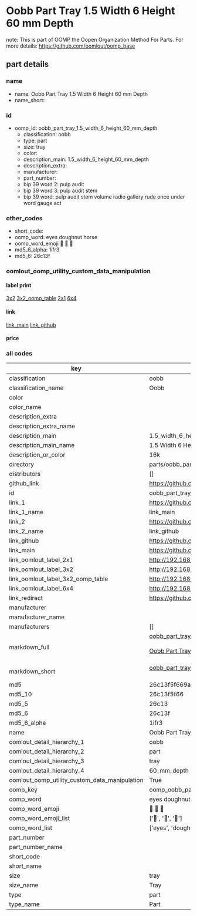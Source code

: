 # Oobb Part Tray 1.5 Width 6 Height 60 mm Depth  

note: This is part of OOMP the Oopen Organization Method For Parts. For more details: https://github.com/oomlout/oomp_base

##  part details
  







### name
* name: Oobb Part Tray 1.5 Width 6 Height 60 mm Depth
* name_short: 
### id
* oomp_id: oobb_part_tray_1.5_width_6_height_60_mm_depth
  * classification: oobb
  * type: part
  * size: tray
  * color: 
  * description_main: 1.5_width_6_height_60_mm_depth
  * description_extra: 
  * manufacturer: 
  * part_number: 
  * bip 39 word 2: pulp audit
  * bip 39 word 3: pulp audit stem
  * bip 39 word: pulp audit stem volume radio gallery rude once under word gauge act

### other_codes
* short_code: 
* oomp_word: eyes doughnut horse
* oomp_word_emoji :eyes: :doughnut: :horse:
* md5_6_alpha: 1ifr3
* md5_6: 26c13f






### oomlout_oomp_utility_custom_data_manipulation
#### label print
[3x2](http://192.168.1.245:1112/?label=oomp%201ifr3)
[3x2_oomp_table](http://192.168.1.108:1112/?label=oomp%201ifr3)
[2x1](http://192.168.1.242:1112/?label=oomp%201ifr3)
[6x4](http://192.168.1.55:1112/?label=oomp%201ifr3)    

#### link

[link_main](https://github.com/oomlout/oomlout_oomp_version_1_messy/tree/main/parts/oobb_part_tray_1.5_width_6_height_60_mm_depth) [link_github](https://github.com/oomlout/oomlout_oomp_version_1_messy/tree/main/parts/oobb_part_tray_1.5_width_6_height_60_mm_depth)                             

#### price







### all codes 
| key | value |  
| --- | --- |  
| classification | oobb |  
| classification_name | Oobb |  
| color |  |  
| color_name |  |  
| description_extra |  |  
| description_extra_name |  |  
| description_main | 1.5_width_6_height_60_mm_depth |  
| description_main_name | 1.5 Width 6 Height 60 mm Depth |  
| description_or_color | 16k |  
| directory | parts/oobb_part_tray_1.5_width_6_height_60_mm_depth |  
| distributors | [] |  
| github_link | https://github.com/oomlout/oomlout_oomp_part_src/tree/main/parts/oobb_part_tray_1.5_width_6_height_60_mm_depth |  
| id | oobb_part_tray_1.5_width_6_height_60_mm_depth |  
| link_1 | https://github.com/oomlout/oomlout_oomp_version_1_messy/tree/main/parts/oobb_part_tray_1.5_width_6_height_60_mm_depth |  
| link_1_name | link_main |  
| link_2 | https://github.com/oomlout/oomlout_oomp_version_1_messy/tree/main/parts/oobb_part_tray_1.5_width_6_height_60_mm_depth |  
| link_2_name | link_github |  
| link_github | https://github.com/oomlout/oomlout_oomp_version_1_messy/tree/main/parts/oobb_part_tray_1.5_width_6_height_60_mm_depth |  
| link_main | https://github.com/oomlout/oomlout_oomp_version_1_messy/tree/main/parts/oobb_part_tray_1.5_width_6_height_60_mm_depth |  
| link_oomlout_label_2x1 | http://192.168.1.242:1112/?label=oomp%201ifr3 |  
| link_oomlout_label_3x2 | http://192.168.1.245:1112/?label=oomp%201ifr3 |  
| link_oomlout_label_3x2_oomp_table | http://192.168.1.108:1112/?label=oomp%201ifr3 |  
| link_oomlout_label_6x4 | http://192.168.1.55:1112/?label=oomp%201ifr3 |  
| link_redirect | https://github.com/oomlout/oomlout_oomp_version_1_messy/tree/main/parts/oobb_part_tray_1.5_width_6_height_60_mm_depth |  
| manufacturer |  |  
| manufacturer_name |  |  
| manufacturers | [] |  
| markdown_full | [oobb_part_tray_1.5_width_6_height_60_mm_depth](none)<br>[](none)<br>[Oobb Part Tray 1.5 Width 6 Height 60 Mm Depth](none)<br><br> |  
| markdown_short | [oobb_part_tray_1.5_width_6_height_60_mm_depth](none)<br><br> |  
| md5 | 26c13f5f669a979d7c586f5daa83c56b |  
| md5_10 | 26c13f5f66 |  
| md5_5 | 26c13 |  
| md5_6 | 26c13f |  
| md5_6_alpha | 1ifr3 |  
| name | Oobb Part Tray 1.5 Width 6 Height 60 mm Depth |  
| oomlout_detail_hierarchy_1 | oobb |  
| oomlout_detail_hierarchy_2 | part |  
| oomlout_detail_hierarchy_3 | tray |  
| oomlout_detail_hierarchy_4 | 60_mm_depth |  
| oomlout_oomp_utility_custom_data_manipulation | True |  
| oomp_key | oomp_oobb_part_tray_1.5_width_6_height_60_mm_depth |  
| oomp_word | eyes doughnut horse |  
| oomp_word_emoji | :eyes: :doughnut: :horse: |  
| oomp_word_emoji_list | [':eyes:', ':doughnut:', ':horse:'] |  
| oomp_word_list | ['eyes', 'doughnut', 'horse'] |  
| part_number |  |  
| part_number_name |  |  
| short_code |  |  
| short_name |  |  
| size | tray |  
| size_name | Tray |  
| type | part |  
| type_name | Part |  

